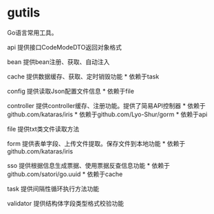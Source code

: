 # gutils
Go语言常用工具。

api
    提供接口CodeModeDTO返回对象格式
    
bean
    提供bean注册、获取、自动注入
    
cache
    提供数据缓存、获取、定时销毁功能
    * 依赖于task
    
config
    提供读取Json配置文件信息
    * 依赖于file
    
controller
    提供controller缓存、注册功能。提供了简易API控制器
    * 依赖于github.com/kataras/iris
    * 依赖于github.com/Lyo-Shur/gorm
    * 依赖于api
    
file
    提供txt类文件读取方法
    
form
    提供表单字段、上传文件提取。保存文件到本地功能
    * 依赖于github.com/kataras/iris
    
sso
    提供根据信息生成票据、使用票据反查信息功能
    * 依赖于github.com/satori/go.uuid
    * 依赖于cache
    
task
    提供间隔性循环执行方法功能
    
validator
    提供结构体字段类型格式校验功能
